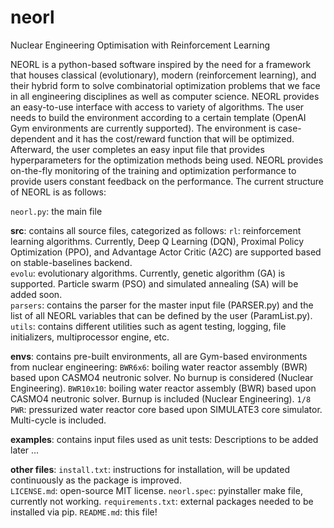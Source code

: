 # neorl
Nuclear Engineering Optimisation with Reinforcement Learning

NEORL is a python-based software inspired by the need for a framework that houses classical (evolutionary), modern (reinforcement learning), and their hybrid form to solve combinatorial optimization problems that we face in all engineering disciplines as well as computer science. NEORL provides an easy-to-use interface with access to variety of algorithms. The user needs to build the environment according to a certain template (OpenAI Gym environments are currently supported). The environment is case-dependent and it has the cost/reward function that will be optimized. Afterward, the user completes an easy input file that provides hyperparameters for the optimization methods being used. NEORL provides on-the-fly monitoring of the training and optimization performance to provide users constant feedback on the performance. The current structure of NEORL is as follows: 

`neorl.py`: the main file

**src**: contains all source files, categorized as follows: 
  `rl`: reinforcement learning algorithms. Currently, Deep Q Learning (DQN), Proximal Policy Optimization (PPO), and Advantage Actor Critic (A2C) are supported based on stable-baselines backend.  
  `evolu`: evolutionary algorithms. Currently, genetic algorithm (GA) is supported. Particle swarm (PSO) and simulated annealing (SA) will be added soon.  
  `parsers`: contains the parser for the master input file (PARSER.py) and the list of all NEORL variables that can be defined by the user (ParamList.py).
  `utils`: contains different utilities such as agent testing, logging, file initializers, multiprocessor engine, etc.

**envs**: contains pre-built environments, all are Gym-based environments from nuclear engineering:
  `BWR6x6`: boiling water reactor assembly (BWR) based upon CASMO4 neutronic solver. No burnup is considered (Nuclear Engineering). 
  `BWR10x10`: boiling water reactor assembly (BWR) based upon CASMO4 neutronic solver. Burnup is included (Nuclear Engineering).
  `1/8 PWR`: pressurized water reactor core based upon SIMULATE3 core simulator. Multi-cycle is included. 

**examples**: contains input files used as unit tests:
  Descriptions to be added later …
  
**other files**: 
  `install.txt`: instructions for installation, will be updated continuously as the package is improved.  
  `LICENSE.md`: open-source MIT license.
  `neorl.spec`: pyinstaller make file, currently not working. 
  `requirements.txt`: external packages needed to be installed via pip. 
  `README.md`: this file! 

